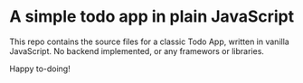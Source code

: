 # A simple todo app in plain JavaScript
This repo contains the source files for a classic Todo App, written in vanilla JavaScript. No backend implemented, or any framewors or libraries.

Happy to-doing!
